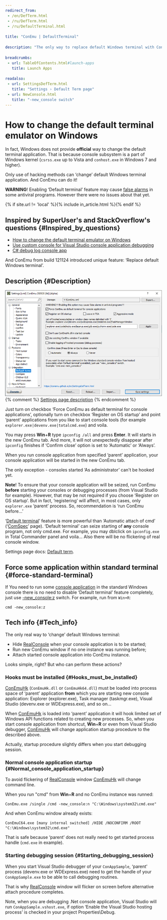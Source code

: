 ```yaml
---
redirect_from:
 - /en/DefTerm.html
 - /ru/DefTerm.html
 - /ru/DefaultTerminal.html

title: "ConEmu | DefaultTerminal"

description: "The only way to replace default Windows terminal with ConEmu"

breadcrumbs:
 - url: TableOfContents.html#launch-apps
   title: Launch Apps

readalso:
 - url: SettingsDefTerm.html
   title: "Settings › Default Term page"
 - url: NewConsole.html
   title: "-new_console switch"
---
```


# How to change the default terminal emulator on Windows

In fact, Windows does not provide **official** way to change
the default terminal application.
That is because console subsystem is a part of Windows kernel
(`csrss.exe` up to Vista and `conhost.exe` in Windows 7 and higher).

Only use of hacking methods can ‘change’ default Windows terminal application.
And ConEmu can do it!

**WARNING**! Enabling ‘Default terminal’ feature may cause
[false alarms](FalseAlarms.html) in some antiviral programs.
However there were no issues about that yet.

{% if site.url != 'local' %}{% include in_article.html %}{% endif %}



## Inspired by SuperUser's and StackOverflow's questions  {#Inspired_by_questions}

* [How to change the default terminal emulator on Windows](http://superuser.com/q/509642/139371)
* [Use custom console for Visual Studio console application debugging](http://stackoverflow.com/q/12602411/1405560)
* [C# debug log console app](http://stackoverflow.com/q/19599107/1405560)

And ConEmu from build 121124 introduced unique feature: ‘Replace default Windows terminal’.



## Description  {#Description}

[![ConEmu settings, Default Term page](/img/Settings-DefTerm.png)](SettingsDefTerm.html "ConEmu settings, Default Term page")
{% comment %} [Settings page description](SettingsDefTerm.html) {% endcomment %}

Just turn on checkbox ‘Force ConEmu as default terminal for console applications’,
optionally turn on checkbox ‘Register on OS startup’ and point ‘parent’ applications
from you like to start console tools (for example `explorer.exe|devenv.exe|totalcmd.exe`)
and voila.

You may press **Win**+**R** type `ipconfig /all` and press **Enter**.
It will starts in the new ConEmu tab.
And more, it will not unexpectedly disappear after `ipconfig` finishes
if ‘Confirm close’ option is set to ‘Automatic’ or ‘Always’.

When you run console application from specified ‘parent’ application,
your console application will be started in the new ConEmu tab.

The only exception - consoles started ‘As administrator’ can't be hooked yet.


**Note**! To ensure that your console application will be seized,
run ConEmu **before** starting your consoles or debugging processes
(from Visual Studio for example).
However, that may be not required if you choose ‘Register on OS startup’.
But in fact, ‘registering’ will affect, in most cases, only `explorer.exe` ‘parent’ process.
So, recommendation is ‘run ConEmu before...’

‘[Default terminal](SettingsDefTerm.html)’ feature is more powerful
than ‘Automatic attach of cmd’ (‘[ComSpec](SettingsComspec.html)’ page).
‘Default terminal’ can seize starting of **any** console program, not only cmd.exe.
For example, you may dblclick on `ipconfig.exe` in Total Commander panel and voila...
Also there will be no flickering of real console window.

Settings page docs: [Default term](SettingsDefTerm.html).



## Force some application within standard terminal  {#force-standard-terminal}

If You need to run some [console application](ConsoleApplication.html)
in the standard Windows console there is no need to disable
‘Default terminal’ feature completely, just use [-new_console:z](NewConsole.html) switch.
For example, run from `Win+R`:

~~~
cmd -new_console:z
~~~



## Tech info  {#Tech_info}

The only real way to ‘change’ default Windows terminal:

* Hide [RealConsole](RealConsole.html) when your console application is to be started;
* Run new ConEmu window if no one instance was running before;
* Attach started console application into ConEmu instance.

Looks simple, right? But who can perform these actions?



### Hooks must be installed   {#Hooks_must_be_installed}

[ConEmuHk](ConEmuHk.html) (`ConEmuHk.dll` or `ConEmuHk64.dll`) must be loaded
into process space of ‘parent’ application **from** which you are starting
new console application: Explorer (explorer.exe), Task manager (taskmgr.exe),
Visual Studio (devenv.exe or WDExpress.exe), and so on...

When [ConEmuHk](ConEmuHk.html) is loaded into ‘parent’ application it will hook
limited set of Windows API functions related to creating new processes.
So, when you start console application from shortcut, **Win**+**R** or even
from Visual Studio debugger, [ConEmuHk](ConEmuHk.html) will change application
startup procedure to the described above.

Actually, startup procedure slightly differs when you start debugging session.



### Normal console application startup   {#Normal_console_application_startup}

To avoid flickering of [RealConsole](RealConsole.html) window
[ConEmuHk](ConEmuHk.html) will change command line.

When you run "cmd" from **Win**+**R** and no ConEmu instance was runned:

~~~
ConEmu.exe /single /cmd -new_console:n "C:\Windows\system32\cmd.exe"
~~~

And when ConEmu window already exists:

~~~
ConEmuC64.exe [many internal switched] /HIDE /NOCONFIRM /ROOT "C:\Windows\system32\cmd.exe"
~~~

That is safe because ‘parent’ does not really need to get started process handle (`cmd.exe` in example).


### Starting debugging session   {#Starting_debugging_session}

When you start Visual Studio debugger of your `ConAppSample`,
‘parent’ process (devenv.exe or WDExpress.exe) need to get
the handle of your `ConAppSample.exe` to be able to call
debugging routines.

That is why [RealConsole](RealConsole.html) window will flicker
on screen before alternative attach procedure completes.

Note, when you are debugging .Net console application,
Visual Studio will run `ConAppSample.vshost.exe`,
if option ‘Enable the Visual Studio hosting process’
is checked in your project Properties\Debug.
